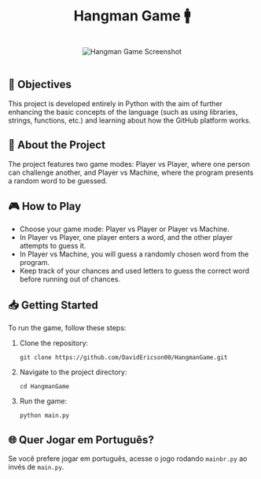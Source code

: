 <h1 align="center">
    Hangman Game 🚹
</h1>
<br>
<div align="center">
    <img src="https://i.imgur.com/05lZqFr.png" alt="Hangman Game Screenshot">
</div>
<br>
<h2>📌 Objectives</h2>
<p>
    This project is developed entirely in Python with the aim of further enhancing the basic concepts of the language (such as using libraries, strings, functions, etc.) and learning about how the GitHub platform works.
</p>

<h2>💫 About the Project</h2>
<p>
    The project features two game modes: Player vs Player, where one person can challenge another, and Player vs Machine, where the program presents a random word to be guessed.
</p>

<h2>🎮 How to Play</h2>
<ul>
    <li>Choose your game mode: Player vs Player or Player vs Machine.</li>
    <li>In Player vs Player, one player enters a word, and the other player attempts to guess it.</li>
    <li>In Player vs Machine, you will guess a randomly chosen word from the program.</li>
    <li>Keep track of your chances and used letters to guess the correct word before running out of chances.</li>
</ul>

<h2>📥 Getting Started</h2>
<p>
    To run the game, follow these steps:
</p>
<ol>
    <li>Clone the repository:</li>
    <pre><code>git clone https://github.com/DavidEricson00/HangmanGame.git</code></pre>
    <li>Navigate to the project directory:</li>
    <pre><code>cd HangmanGame</code></pre>
    <li>Run the game:</li>
    <pre><code>python main.py</code></pre>
</ol>
<h2>🌐 Quer Jogar em Português?</h2>
<p>
Se você prefere jogar em português, acesse o jogo rodando <code>mainbr.py</code> ao invés de <code>main.py</code>.
</p>
